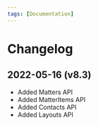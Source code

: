 ```yaml
---
tags: [Documentation]
---
```


# Changelog

## 2022-05-16 (v8.3)

* Added Matters API
* Added MatterItems API
* Added Contacts API
* Added Layouts API
